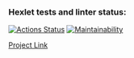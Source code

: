 ### Hexlet tests and linter status:
[![Actions Status](https://github.com/anewauroraeva/frontend-project-11/actions/workflows/hexlet-check.yml/badge.svg)](https://github.com/anewauroraeva/frontend-project-11/actions)
[![Maintainability](https://api.codeclimate.com/v1/badges/f30c7a379ca9e480942f/maintainability)](https://codeclimate.com/github/anewauroraeva/frontend-project-11/maintainability)

[Project Link](https://frontend-project-11h.vercel.app/)
